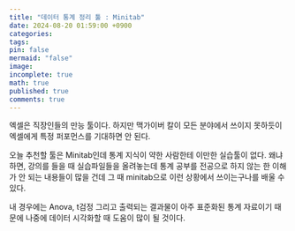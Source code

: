 ```yaml
---
title: "데이터 통계 정리 툴 : Minitab"
date: 2024-08-20 01:59:00 +0900
categories: 
tags: 
pin: false
mermaid: "false"
image: 
incomplete: true
math: true
published: true
comments: true
---
```

엑셀은 직장인들의 만능 툴이다. 하지만 맥가이버 칼이 모든 분야에서 쓰이지 못하듯이 엑셀에게 특정 퍼포먼스를 기대하면 안 된다. 

오늘 추천할 툴은 Minitab인데 통계 지식이 약한 사람한테 이만한 실습툴이 없다.
왜냐하면, 강의를 들을 때 실습파일들을 올려놓는데 통계 공부를 전공으로 하지 않는 한 이해가 안 되는 내용들이 많을 건데 그 때 minitab으로 이런 상황에서 쓰이는구나를 배울 수 있다.

내 경우에는 Anova, t검정 
그리고 출력되는 결과물이 아주 표준화된 통계 자료이기 때문에 나중에 데이터 시각화할 때 도움이 많이 될 것이다. 
